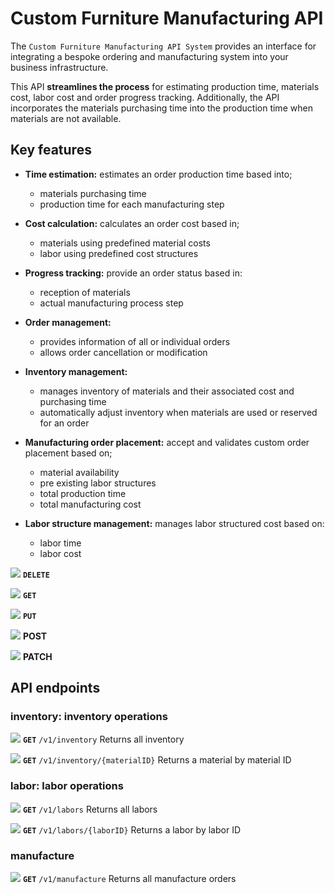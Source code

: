 # Custom Furniture Manufacturing API

The `Custom Furniture Manufacturing API System` provides an interface for integrating a bespoke ordering and manufacturing system into your business infrastructure.

This API **streamlines the process** for estimating production time, materials cost, labor cost and order progress tracking. Additionally, the API incorporates the materials purchasing time into the production time when materials are not available.

## Key features

- **Time estimation:** estimates an order production time based into;

  - materials purchasing time
  - production time for each manufacturing step

- **Cost calculation:** calculates an order cost based in;

  - materials using predefined material costs
  - labor using predefined cost structures

- **Progress tracking:** provide an order status based in:

  - reception of materials
  - actual manufacturing process step

- **Order management:**

  - provides information of all or individual orders
  - allows order cancellation or modification

- **Inventory management:**

  - manages inventory of materials and their associated cost and purchasing time
  - automatically adjust inventory when materials are used or reserved for an order

- **Manufacturing order placement:** accept and validates custom order placement based on;

  - material availability
  - pre existing labor structures
  - total production time
  - total manufacturing cost

- **Labor structure management:** manages labor structured cost based on:

  - labor time
  - labor cost

![](https://placehold.co/10x10/f03c15/f03c15.png) **`DELETE`**

![](https://placehold.co/15x15/1589F0/1589F0.png) **`GET`**

![](https://placehold.co/15x15/FF9933/FF9933.png) **`PUT`**

![](https://placehold.co/15x15/00DC0D/00DC0D.png) **POST**

![](https://placehold.co/15x15/00DC7F/00DC7F.png) **PATCH**

## API endpoints

### **inventory:** inventory operations

![](https://placehold.co/15x15/1589F0/1589F0.png) **`GET`** `/v1/inventory` Returns all inventory

![](https://placehold.co/15x15/1589F0/1589F0.png) **`GET`** `/v1/inventory/{materialID}` Returns a material by material ID

### **labor:** labor operations

![](https://placehold.co/15x15/1589F0/1589F0.png) **`GET`** `/v1/labors` Returns all labors

![](https://placehold.co/15x15/1589F0/1589F0.png) **`GET`** `/v1/labors/{laborID}` Returns a labor by labor ID

### **manufacture**

![](https://placehold.co/15x15/1589F0/1589F0.png) **`GET`** `/v1/manufacture` Returns all manufacture orders
